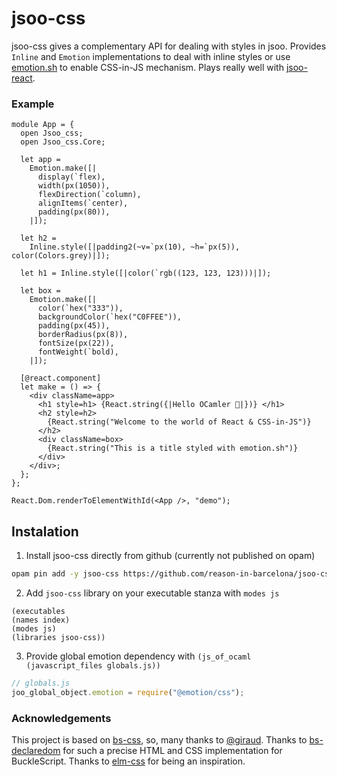 # jsoo-css

jsoo-css gives a complementary API for dealing with styles in jsoo. Provides `Inline` and `Emotion` implementations to deal with inline styles or use [emotion.sh](https://emotion.sh) to enable CSS-in-JS mechanism. Plays really well with [jsoo-react](https://github.com/reason-in-barcelona/jsoo-react).

### Example

```reason
module App = {
  open Jsoo_css;
  open Jsoo_css.Core;

  let app =
    Emotion.make([|
      display(`flex),
      width(px(1050)),
      flexDirection(`column),
      alignItems(`center),
      padding(px(80)),
    |]);

  let h2 =
    Inline.style([|padding2(~v=`px(10), ~h=`px(5)), color(Colors.grey)|]);

  let h1 = Inline.style([|color(`rgb((123, 123, 123)))|]);

  let box =
    Emotion.make([|
      color(`hex("333")),
      backgroundColor(`hex("C0FFEE")),
      padding(px(45)),
      borderRadius(px(8)),
      fontSize(px(22)),
      fontWeight(`bold),
    |]);

  [@react.component]
  let make = () => {
    <div className=app>
      <h1 style=h1> {React.string({|Hello OCamler 🐫|})} </h1>
      <h2 style=h2>
        {React.string("Welcome to the world of React & CSS-in-JS")}
      </h2>
      <div className=box>
        {React.string("This is a title styled with emotion.sh")}
      </div>
    </div>;
  };
};

React.Dom.renderToElementWithId(<App />, "demo");
```

## Instalation

1. Install jsoo-css directly from github (currently not published on opam)
```sh
opam pin add -y jsoo-css https://github.com/reason-in-barcelona/jsoo-css.git
```

2. Add `jsoo-css` library on your executable stanza with `modes js`
```
(executables
(names index)
(modes js)
(libraries jsoo-css))
```

3. Provide global emotion dependency with `(js_of_ocaml (javascript_files globals.js))`
```js
// globals.js
joo_global_object.emotion = require("@emotion/css");
```

### Acknowledgements

This project is based on [bs-css](https://github.com/reasonml-labs/bs-css), so, many thanks to [@giraud](https://github.com/giraud).
Thanks to [bs-declaredom](https://github.com/Risto-Stevcev/bs-declaredom) for such a precise HTML and CSS implementation for BuckleScript.
Thanks to [elm-css](https://github.com/rtfeldman/elm-css) for being an inspiration.
